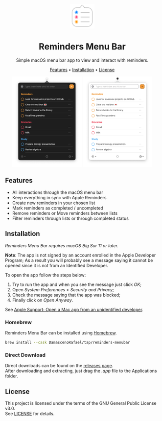 <div align="center">
	<img
		src="images/reminders-icon.png"
		alt="Reminders Menu Bar"
	>
	<h1>
		Reminders Menu Bar
	</h1>
	<p>
		Simple macOS menu bar app to view and interact with reminders.
	</p>
	<p>
  		<a href="#features">Features</a> •
  		<a href="#installation">Installation</a> •
		<a href="#license">License</a>
	</p>
</div>

<div align="center">
	<img
		max-width="400"
		width="45%"
		src="images/reminder-menubar-dark.png"
		alt="Reminders Menu Bar in dark mode"
	>
	<img
		max-width="400"
		width="45%"
		src="images/reminder-menubar-light.png"
		alt="Reminders Menu Bar in light mode"
	>
</div>

## Features

* All interactions through the macOS menu bar
* Keep everything in sync with Apple Reminders
* Create new reminders in your chosen list
* Mark reminders as completed / uncompleted
* Remove reminders or Move reminders between lists
* Filter reminders through lists or through completed status

## Installation

*Reminders Menu Bar requires macOS Big Sur 11 or later.*

**Note**: The app is not signed by an account enrolled in the Apple Developer Program; As a result you will probably see a message saying it cannot be opened since it is not from an Identified Developer.

To open the app follow the steps below:

1. Try to run the app and when you see the message just click *OK*;
2. Open *System Preferences* > *Security and Privacy*;
3. Check the message saying that the app was blocked;
4. Finally click on *Open Anyway*.

See [Apple Support: Open a Mac app from an unidentified developer](https://support.apple.com/guide/mac-help/mh40616/mac).

### Homebrew

Reminders Menu Bar can be installed using [Homebrew](http://brew.sh).

```bash
brew install --cask DamascenoRafael/tap/reminders-menubar
```

### Direct Download

Direct downloads can be found on the [releases page](https://github.com/DamascenoRafael/reminders-menubar/releases).  
After downloading and extracting, just drag the *.app* file to the Applications folder.

## License

This project is licensed under the terms of the GNU General Public License v3.0.  
See [LICENSE](LICENSE) for details.
